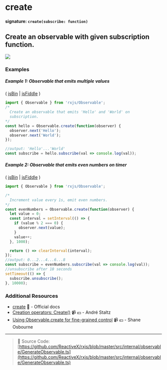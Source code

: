 # create

#### signature: `create(subscribe: function)`

## Create an observable with given subscription function.

<div class="ua-ad"><a href="https://ultimateangular.com/?ref=76683_kee7y7vk"><img src="https://ultimateangular.com/assets/img/banners/ua-leader.svg"></a></div>

### Examples

##### Example 1: Observable that emits multiple values

( [jsBin](http://jsbin.com/qorugiwaba/1/edit?js,console) |
[jsFiddle](https://jsfiddle.net/btroncone/td5107he/) )

```js
import { Observable } from 'rxjs/Observable';
/*
  Create an observable that emits 'Hello' and 'World' on  
  subscription.
*/
const hello = Observable.create(function(observer) {
  observer.next('Hello');
  observer.next('World');
});

//output: 'Hello'...'World'
const subscribe = hello.subscribe(val => console.log(val));
```

##### Example 2: Observable that emits even numbers on timer

( [jsBin](http://jsbin.com/lodilohate/1/edit?js,console) |
[jsFiddle](https://jsfiddle.net/btroncone/vtozg6uf/) )

```js
import { Observable } from 'rxjs/Observable';

/*
  Increment value every 1s, emit even numbers.
*/
const evenNumbers = Observable.create(function(observer) {
  let value = 0;
  const interval = setInterval(() => {
    if (value % 2 === 0) {
      observer.next(value);
    }
    value++;
  }, 1000);

  return () => clearInterval(interval);
});
//output: 0...2...4...6...8
const subscribe = evenNumbers.subscribe(val => console.log(val));
//unsubscribe after 10 seconds
setTimeout(() => {
  subscribe.unsubscribe();
}, 10000);
```

### Additional Resources

* [create](http://reactivex.io/rxjs/class/es6/Observable.js~Observable.html#static-method-create)
  :newspaper: - Official docs
* [Creation operators: Create()](https://egghead.io/lessons/rxjs-creation-operator-create?course=rxjs-beyond-the-basics-creating-observables-from-scratch)
  :video_camera: :dollar: - André Staltz
* [Using Observable.create for fine-grained control](https://egghead.io/lessons/rxjs-using-observable-create-for-fine-grained-control)
  :video_camera: :dollar: - Shane Osbourne

---

> :file_folder: Source Code:
> [https://github.com/ReactiveX/rxjs/blob/master/src/internal/observable/GenerateObservable.ts](https://github.com/ReactiveX/rxjs/blob/master/src/internal/observable/GenerateObservable.ts)
